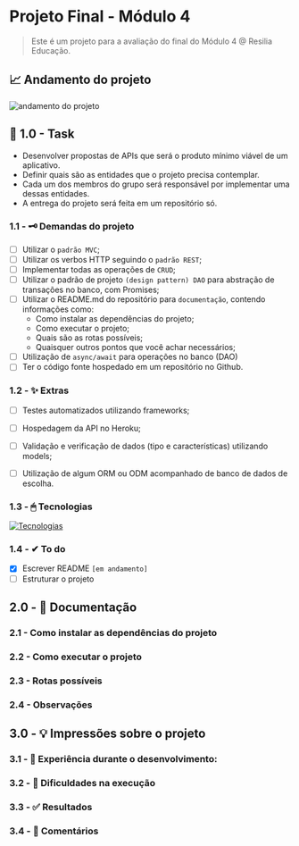#  Projeto Final - Módulo 4
> Este é um projeto para a avaliação do final do Módulo 4 @ Resilia Educação.
## 📈 Andamento do projeto  
![andamento do projeto](https://img.shields.io/badge/status-em%20andamento-yellow?style=for-the-badge&logo=appveyor)

## 📌 1.0 - Task
- Desenvolver propostas de APIs que será o produto mínimo viável de um aplicativo.
- Definir quais são as entidades que o projeto precisa contemplar.
- Cada um dos membros do grupo será responsável por implementar uma dessas entidades.
- A entrega do projeto será feita em um repositório só.

### 1.1 - 🗝 Demandas do projeto
- [ ] Utilizar o ``padrão MVC``;
- [ ] Utilizar os verbos HTTP seguindo o ``padrão REST``;
- [ ] Implementar todas as operações de ``CRUD``;
- [ ] Utilizar o padrão de projeto ``(design pattern) DAO`` para abstração de transações no banco, com Promises;
- [ ] Utilizar o README.md do repositório para ``documentação``, contendo informações
como:
  - Como instalar as dependências do projeto;
  - Como executar o projeto;
  - Quais são as rotas possíveis;
  - Quaisquer outros pontos que você achar necessários;
- [ ] Utilização de ``async/await`` para operações no banco (DAO)
- [ ] Ter o código fonte hospedado em um repositório no Github.

### 1.2 - ✨ Extras
- [ ] Testes automatizados utilizando frameworks;
- [ ] Hospedagem da API no Heroku;
- [ ] Validação e verificação de dados (tipo e características) utilizando models;
- [ ] Utilização de algum ORM ou ODM acompanhado de banco de dados de escolha.


### 1.3 - 🖱 Tecnologias
[![Tecnologias](https://skillicons.dev/icons?i=nodejs)](https://skillicons.dev)

### 1.4 - ✔ To do
- [X] Escrever README ``[em andamento]``
- [ ] Estruturar o projeto

## 2.0 - 📄 Documentação

### 2.1 - Como instalar as dependências do projeto

### 2.2 - Como executar o projeto

### 2.3 - Rotas possíveis

### 2.4 - Observações

## 3.0 - 💡 Impressões sobre o projeto

### 3.1 - 🔔 Experiência durante o desenvolvimento:

### 3.2 - 🛑 Dificuldades na execução

### 3.3 - ✅ Resultados

### 3.4 - 🧐 Comentários


